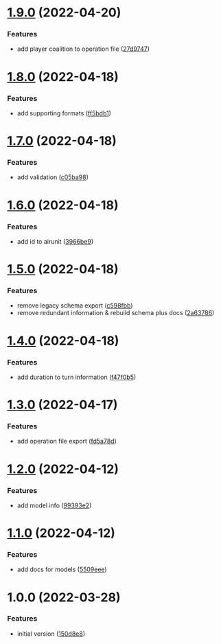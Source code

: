 # [1.9.0](https://github.com/flying-dice/war-room-models/compare/v1.8.0...v1.9.0) (2022-04-20)


### Features

* add player coalition to operation file ([27d9747](https://github.com/flying-dice/war-room-models/commit/27d9747279317615b79c86fa622eb8bd870ad8b2))

# [1.8.0](https://github.com/flying-dice/war-room-models/compare/v1.7.0...v1.8.0) (2022-04-18)


### Features

* add supporting formats ([ff5bdb1](https://github.com/flying-dice/war-room-models/commit/ff5bdb1cac193fa4a8080b046bbd4fa2ae19745e))

# [1.7.0](https://github.com/flying-dice/war-room-models/compare/v1.6.0...v1.7.0) (2022-04-18)


### Features

* add validation ([c05ba98](https://github.com/flying-dice/war-room-models/commit/c05ba98e818654e4f4cd1148d369969d4b7c367d))

# [1.6.0](https://github.com/flying-dice/war-room-models/compare/v1.5.0...v1.6.0) (2022-04-18)


### Features

* add id to airunit ([3966be9](https://github.com/flying-dice/war-room-models/commit/3966be9ec9a61d56073abb34e9fdcda321b4c6e9))

# [1.5.0](https://github.com/flying-dice/war-room-models/compare/v1.4.0...v1.5.0) (2022-04-18)


### Features

* remove legacy schema export ([c598fbb](https://github.com/flying-dice/war-room-models/commit/c598fbbfc81a469ab6d03b197a7c205db28c07eb))
* remove redundant information & rebuild schema plus docs ([2a63786](https://github.com/flying-dice/war-room-models/commit/2a637862127d2fb9a40506e5a8438d3a1c4cfeab))

# [1.4.0](https://github.com/flying-dice/war-room-models/compare/v1.3.0...v1.4.0) (2022-04-18)


### Features

* add duration to turn information ([f47f0b5](https://github.com/flying-dice/war-room-models/commit/f47f0b55ecf615cc80fbab02a86b98f74328fec5))

# [1.3.0](https://github.com/flying-dice/war-room-models/compare/v1.2.0...v1.3.0) (2022-04-17)


### Features

* add operation file export ([fd5a78d](https://github.com/flying-dice/war-room-models/commit/fd5a78db13092b6744667c0439dabfc0d0fc567b))

# [1.2.0](https://github.com/flying-dice/war-room-models/compare/v1.1.0...v1.2.0) (2022-04-12)


### Features

* add model info ([99393e2](https://github.com/flying-dice/war-room-models/commit/99393e272889dccacf61fd694070341c03ae6f9d))

# [1.1.0](https://github.com/flying-dice/war-room-models/compare/v1.0.0...v1.1.0) (2022-04-12)


### Features

* add docs for models ([5509eee](https://github.com/flying-dice/war-room-models/commit/5509eeeea9e508fcefb432139cbf49a23348668b))

# 1.0.0 (2022-03-28)


### Features

* initial version ([150d8e8](https://github.com/flying-dice/war-room-models/commit/150d8e8e81661bbf795638d542c4ca3deec8c1c8))
